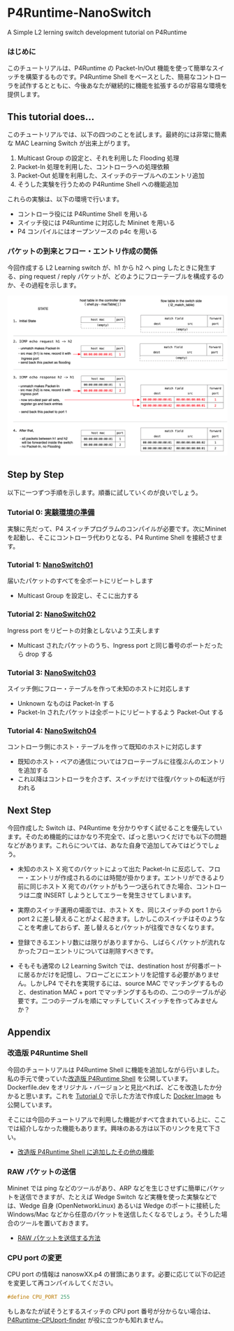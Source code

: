 # P4Runtime-NanoSwitch

A Simple L2 lerning switch development tutorial on P4Runtime

### はじめに

このチュートリアルは、P4Runtime の Packet-In/Out 機能を使って簡単なスイッチを構築するものです。P4Runtime Shell をベースとした、簡易なコントローラを試作するとともに、今後あなたが継続的に機能を拡張するのが容易な環境を提供します。

## This tutorial does…

このチュートリアルでは、以下の四つのことを試します。最終的には非常に簡素な MAC Learning Switch が出来上がります。

1. Multicast Group の設定と、それを利用した Flooding 処理
2. Packet-In 処理を利用した、コントローラへの処理依頼
3. Packet-Out 処理を利用した、スイッチのテーブルへのエントリ追加
4. そうした実験を行うための P4Runtime Shell への機能追加

これらの実験は、以下の環境で行います。

- コントローラ役には P4Runtime Shell を用いる
- スイッチ役には P4Runtime に対応した Mininet を用いる
- P4 コンパイルにはオープンソースの p4c を用いる

### パケットの到来とフロー・エントリ作成の関係

今回作成する L2 Learning switch が、h1 から h2 へ ping したときに発生する、ping request / reply パケットが、どのようにフローテーブルを構成するのか、その過程を示します。

<img src="../experiment.png" alt="attach:(Packet and flow entry sequences)" title="Packet and flow entry sequences">



## Step by Step

以下に一つずつ手順を示します。順番に試していくのが良いでしょう。

### Tutorial 0: [実験環境の準備](./t0_prepare.md)

実験に先だって、P4 スイッチプログラムのコンパイルが必要です。次にMininetを起動し、そこにコントローラ代わりとなる、P4 Runtime Shell を接続させます。

### Tutorial 1: [NanoSwitch01](./t1_nanosw01.md)

届いたパケットのすべてを全ポートにリピートします
- Multicast Group を設定し、そこに出力する

### Tutorial 2: [NanoSwitch02](./t2_nanosw02.md)

Ingress port をリピートの対象としないよう工夫します
- Multicast されたパケットのうち、Ingress port と同じ番号のポートだったら drop する

### Tutorial 3: [NanoSwitch03](./t3_nanosw03.md)

スイッチ側にフロー・テーブルを作って未知のホストに対応します
- Unknown なものは Packet-In する
- Packet-In されたパケットは全ポートにリピートするよう Packet-Out する 

### Tutorial 4: [NanoSwitch04](./t4_nanosw04.md)

コントローラ側にホスト・テーブルを作って既知のホストに対応します
- 既知のホスト・ペアの通信についてはフローテーブルに往復ぶんのエントリを追加する
- これ以降はコントローラを介さず、スイッチだけで往復パケットの転送が行われる



## Next Step

今回作成した Switch は、P4Runtime を分かりやすく試せることを優先しています。そのため機能的にはかなり不完全で、ぱっと思いつくだけでも以下の問題などがあります。これらについては、あなた自身で追加してみてはどうでしょう。

- 未知のホスト X 宛てのパケットによって出た Packet-In に反応して、フロー・エントリが作成されるのには時間が掛かります。エントリができるより前に同じホスト X 宛てのパケットがもう一つ送られてきた場合、コントローラは二度 INSERT しようとしてエラーを発生させてしまいます。

- 実際のスイッチ運用の場面では、ホスト X を、同じスイッチの port 1 から port 2 に差し替えることがよく起きます。しかしこのスイッチはそのようなことを考慮しておらず、差し替えるとパケットが往復できなくなります。

- 登録できるエントリ数には限りがありますから、しばらくパケットが流れなかったフローエントリについては削除すべきです。

- そもそも通常の L2 Learning Switch では、destination host が何番ポートに居るかだけを記憶し、フローごとにエントリを記憶する必要がありません。しかしP4 でそれを実現するには、source MAC でマッチングするものと、destination MAC + port でマッチングするものの、二つのテーブルが必要です。二つのテーブルを順にマッチしていくスイッチを作ってみませんか？


## Appendix

### 改造版 P4Runtime Shell

今回のチュートリアルは P4Runtime Shell に機能を追加しながら行いました。私の手元で使っていた[改造版 P4Runtime Shell](https://github.com/yyasuda/p4runtime-shell) を公開しています。Dockerfile.dev をオリジナル・バージョンと見比べれば、どこを改造したか分かると思います。これを [Tutorial 0](t0_nanosw01.md) で示した方法で作成した [Docker Image](https://hub.docker.com/r/yutakayasuda/p4runtime-shell-dev) も公開しています。

そこには今回のチュートリアルで利用した機能がすべて含まれている上に、ここでは紹介しなかった機能もあります。興味のある方は以下のリンクを見て下さい。

- [改造版 P4Runtime Shell に追加したその他の機能](ta_p4rt-sh-misc.md)

### RAW パケットの送信

Mininet では ping などのツールがあり、ARP などを生じさせずに簡単にパケットを送信できますが、たとえば Wedge Switch など実機を使った実験などでは、Wedge 自身 (OpenNetworkLinux) あるいは Wedge のポートに接続した Windows/Mac などから任意のパケットを送信したくなるでしょう。そうした場合のツールを置いておきます。

- [RAW パケットを送信する方法](ta_rawsend.md)

### CPU port の変更

CPU port の情報は nanoswXX.p4 の冒頭にあります。必要に応じて以下の記述を変更して再コンパイルしてください。

```C++
#define CPU_PORT 255
```

もしあなたが試そうとするスイッチの CPU port 番号が分からない場合は、[P4Runtime-CPUport-finder](https://github.com/yyasuda/P4Runtime-CPUport-finder) が役に立つかも知れません。

